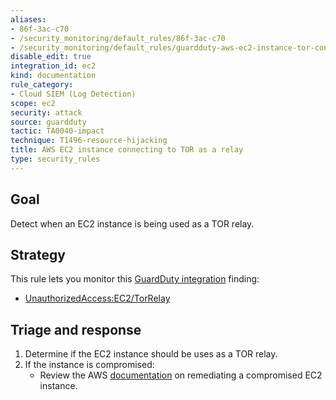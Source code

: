 ```yaml
---
aliases:
- 86f-3ac-c70
- /security_monitoring/default_rules/86f-3ac-c70
- /security_monitoring/default_rules/guardduty-aws-ec2-instance-tor-connection-relay
disable_edit: true
integration_id: ec2
kind: documentation
rule_category:
- Cloud SIEM (Log Detection)
scope: ec2
security: attack
source: guardduty
tactic: TA0040-impact
technique: T1496-resource-hijacking
title: AWS EC2 instance connecting to TOR as a relay
type: security_rules
---
```


## Goal
Detect when an EC2 instance is being used as a TOR relay.

## Strategy
This rule lets you monitor this [GuardDuty integration][1] finding:

* [UnauthorizedAccess:EC2/TorRelay][2]


## Triage and response
1. Determine if the EC2 instance should be uses as a TOR relay. 
2. If the instance is compromised:
   * Review the AWS [documentation][3] on remediating a compromised EC2 instance. 

[1]: https://docs.datadoghq.com/integrations/amazon_guardduty/
[2]: https://docs.aws.amazon.com/guardduty/latest/ug/guardduty_unauthorized.html#unauthorized14
[3]: https://docs.aws.amazon.com/guardduty/latest/ug/guardduty_remediate.html#compromised-ec2
